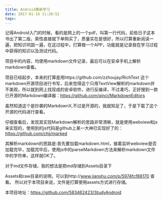 ```yaml
---
title: Android重新学习
date: 2017-01-16 11:20:52
tags:
---
```


记得Android入门的时候，看的是网上的一个pdf，叫第一行代码，前些日子这本书出了第二版，索性直接就下单购买了，质量实在是很好，所以打算重新阅读一遍，把知识巩固一遍，在这过程中，打算做一个APP，功能就是记录我在学习过程中获得的知识以及测试代码。

<!--more-->

项目中的内容，均使用markdown文件记录，最后可以在安卓手机上解析markdown查看。

项目已经起步，本来的打算是用https://github.com/zzhoujay/RichText 这个markdown开源项目进行书写，后来觉得这个只用TextView解析的markdown并不美观，所以就到网上找现成的安卓软件，进行反编译，不过凑巧，正好搜到一款已开源的Markdown编译器：https://github.com/qinci/MarkdownEditors

虽然知道这个是抄袭的MarkdownX,不过是开源的，我就知足了，于是下载了这个开源的代码进行查看。

仔细查看后，发现其实现Markdown解析的思路非常清晰，就是使用webview和js来实现的，使用到的js代码是github上某一大神已实现好了的：https://github.com/chjj/marked

其解析markdown的思路是:首先要加载markdown.html，接着监听webview是否加载完毕，加载完毕后，使用js中的parseMarkdown方法来解析markdown文件中的字符串，这样就OK了。


对于md文件存储，我的想法是把md存储到Assets目录下

Assets和raw目录的说明，可以到http://www.jianshu.com/p/5974fcf88170 查看。
所以对于本项目来说，文件是打算使用assets方式进行存储。


本项目地址：https://github.com/583462423/StudyAndroid

